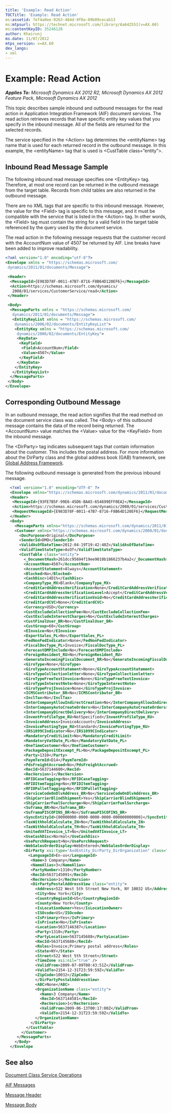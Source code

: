 ```yaml
---
title: 'Example: Read Action'
TOCTitle: 'Example: Read Action'
ms:assetid: 7ef4a0ee-9263-484d-9f0a-09b09cecab13
ms:mtpsurl: https://technet.microsoft.com/library/Aa642551(v=AX.60)
ms:contentKeyID: 35246128
author: Khairunj
ms.date: 11/07/2012
mtps_version: v=AX.60
dev_langs:
- xml
---
```


# Example: Read Action 


_**Applies To:** Microsoft Dynamics AX 2012 R2, Microsoft Dynamics AX 2012 Feature Pack, Microsoft Dynamics AX 2012_

This topic describes sample inbound and outbound messages for the read action in Application Integration Framework (AIF) document services. The read action retrieves records that have specific entity key values that you specify in the inbound message. All of the fields are returned for the selected records.

The service specified in the \<Action\> tag determines the \<entityName\> tag name that is used for each returned record in the outbound message. In this example, the \<entityName\> tag that is used is \<CustTable class=”entity”\>.

## Inbound Read Message Sample

The following inbound read message specifies one \<EntityKey\> tag. Therefore, at most one record can be returned in the outbound message from the target table. Records from child tables are also returned in the outbound message.

There are no XML tags that are specific to this inbound message. However, the value for the \<Field\> tag is specific to this message, and it must be compatible with the service that is listed in the \<Action\> tag. In other words, the \<Field\> tag must contain the string for a valid field in the target table referenced by the query used by the document service.

The read action in the following message requests that the customer record with the AccountNum value of 4507 be returned by AIF. Line breaks have been added to improve readability.

``` xml
<?xml version="1.0" encoding="utf-8"?>
<Envelope xmlns = "https://schemas.microsoft.com/
 dynamics/2011/01/documents/Message">

 <Header>
  <MessageId>{E983D78F-0011-47B7-8716-F8B64D120EF6}</MessageId>
  <Action>https://schemas.microsoft.com/dynamics/
   2008/01/services/CustomerService/read</Action>
 </Header>

 <Body>
  <MessageParts xmlns = "https://schemas.microsoft.com/
   dynamics/2011/01/documents/Message">
   <EntityKeyList xmlns = "https://schemas.microsoft.com/
    dynamics/2006/02/documents/EntityKeyList">
    <EntityKey xmlns = "https://schemas.microsoft.com/
     dynamics/2006/02/documents/EntityKey">
     <KeyData>
      <KeyField>
       <Field>AccountNum</Field>
       <Value>4507</Value>
      </KeyField>
     </KeyData>
    </EntityKey>
   </EntityKeyList>
  </MessageParts>
 </Body>
</Envelope>
```

## Corresponding Outbound Message

In an outbound message, the read action signifies that the read method on the document service class was called. The \<Body\> of this outbound message contains the data of the record being returned. The \<AccountNum\> value matches the \<Value\> value for the \<KeyField\> from the inbound message.

The \<DirParty\> tag indicates subsequent tags that contain information about the customer. This includes the postal address. For more information about the DirParty class and the global address book (GAB) framework, see [Global Address Framework](https://technet.microsoft.com/library/hh608233\(v=ax.60\)).

The following outbound message is generated from the previous inbound message.

``` xml
  <?xml version="1.0" encoding="UTF-8" ?> 
  <Envelope xmlns="https://schemas.microsoft.com/dynamics/2011/01/documents/Message">
  <Header>
   <MessageId>{93FE7B5F-99E6-45D6-BAA5-654699EFF0EA}</MessageId> 
   <Action>https://schemas.microsoft.com/dynamics/2008/01/services/CustomerService/read</Action> 
   <RequestMessageId>{E983D78F-0011-47B7-8716-F8B64D120EF6}</RequestMessageId> 
  </Header>
  <Body>
    <MessageParts xmlns="https://schemas.microsoft.com/dynamics/2011/01/documents/Message">
    <Customer xmlns="https://schemas.microsoft.com/dynamics/2008/01/documents/Customer">
      <DocPurpose>Original</DocPurpose> 
      <SenderId>DMO</SenderId> 
      <ValidAsOfDateTime>2012-04-19T19:42:40Z</ValidAsOfDateTime> 
      <ValidTimeStateType>AsOf</ValidTimeStateType> 
      <CustTable class="entity">
        <_DocumentHash>261dcc95694f19ee9010b1866237b4a2</_DocumentHash> 
        <AccountNum>4507</AccountNum> 
        <AccountStatement>Always</AccountStatement> 
        <Blocked>No</Blocked> 
        <CashDisc>14D1%</CashDisc> 
        <CompanyType_MX>Blank</CompanyType_MX> 
        <CreditCardAddressVerification>None</CreditCardAddressVerification> 
        <CreditCardAddressVerificationLevel>Accept</CreditCardAddressVerificationLevel> 
        <CreditCardAddressVerificationVoid>No</CreditCardAddressVerificationVoid> 
        <CreditCardCVC>None</CreditCardCVC> 
        <Currency>USD</Currency> 
        <CustExcludeCollectionFee>No</CustExcludeCollectionFee> 
        <CustExcludeInterestCharges>No</CustExcludeInterestCharges> 
        <CustFinalUser_BR>No</CustFinalUser_BR> 
        <CustGroup>60</CustGroup> 
        <EInvoice>No</EInvoice> 
        <ExportSales_PL>No</ExportSales_PL> 
        <FedNonFedIndicator>None</FedNonFedIndicator> 
        <FiscalDocType_PL>Invoice</FiscalDocType_PL> 
        <ForecastDMPInclude>No</ForecastDMPInclude> 
        <ForeignResident_RU>No</ForeignResident_RU> 
        <GenerateIncomingFiscalDocument_BR>No</GenerateIncomingFiscalDocument_BR> 
        <GiroType>None</GiroType> 
        <GiroTypeAccountStatement>None</GiroTypeAccountStatement> 
        <GiroTypeCollectionletter>None</GiroTypeCollectionletter> 
        <GiroTypeFreeTextInvoice>None</GiroTypeFreeTextInvoice> 
        <GiroTypeInterestNote>None</GiroTypeInterestNote> 
        <GiroTypeProjInvoice>None</GiroTypeProjInvoice> 
        <ICMSContributor_BR>No</ICMSContributor_BR> 
        <InclTax>No</InclTax> 
        <InterCompanyAllowIndirectCreation>No</InterCompanyAllowIndirectCreation> 
        <InterCompanyAutoCreateOrders>No</InterCompanyAutoCreateOrders> 
        <InterCompanyDirectDelivery>No</InterCompanyDirectDelivery> 
        <InventProfileType_RU>NotSpecified</InventProfileType_RU> 
        <InvoiceAddress>InvoiceAccount</InvoiceAddress> 
        <InvoicePostingType_RU>Standard</InvoicePostingType_RU> 
        <IRS1099CIndicator>No</IRS1099CIndicator> 
        <MandatoryCreditLimit>No</MandatoryCreditLimit> 
        <MandatoryVatDate_PL>No</MandatoryVatDate_PL> 
        <OneTimeCustomer>No</OneTimeCustomer> 
        <PackageDepositExcempt_PL>No</PackageDepositExcempt_PL> 
        <Party>1310</Party> 
        <PaymTermId>D14</PaymTermId> 
        <PdsFreightAccrued>No</PdsFreightAccrued> 
        <RecId>5637144600</RecId> 
        <RecVersion>1</RecVersion> 
        <RFIDCaseTagging>No</RFIDCaseTagging> 
        <RFIDItemTagging>No</RFIDItemTagging> 
        <RFIDPalletTagging>No</RFIDPalletTagging> 
        <ServiceCodeOnDlvAddress_BR>No</ServiceCodeOnDlvAddress_BR> 
        <ShipCarrierBlindShipment>Yes</ShipCarrierBlindShipment> 
        <ShipCarrierFuelSurcharge>No</ShipCarrierFuelSurcharge> 
        <Suframa_BR>No</Suframa_BR> 
        <SuframaPISCOFINS_BR>No</SuframaPISCOFINS_BR> 
        <SyncEntityId>{00000000-0000-0000-0000-000000000000}</SyncEntityId> 
        <TaxWithholdCalculate_IN>No</TaxWithholdCalculate_IN> 
        <TaxWithholdCalculate_TH>No</TaxWithholdCalculate_TH> 
        <UnitedVATInvoice_LT>No</UnitedVATInvoice_LT> 
        <UseCashDisc>Normal</UseCashDisc> 
        <UsePurchRequest>No</UsePurchRequest> 
        <WebSalesOrderDisplay>WebEntered</WebSalesOrderDisplay> 
        <DirParty xsi:type="AxdEntity_DirParty_DirOrganization" class="entity" xmlns:xsi="http://www.w3.org/2001/XMLSchema-instance">
          <LanguageId>En-us</LanguageId> 
           <Name>3 Company</Name> 
           <NameAlias>3</NameAlias> 
           <PartyNumber>1310</PartyNumber> 
           <RecId>5637145091</RecId> 
           <RecVersion>1</RecVersion> 
           <DirPartyPostalAddressView class="entity">
             <Address>522 West 5th Street New York, NY 10032 US</Address> 
             <City>New York</City> 
             <CountryRegionId>US</CountryRegionId> 
             <County>New York</County> 
             <IsLocationOwner>Yes</IsLocationOwner> 
             <ISOcode>US</ISOcode> 
             <IsPrimary>Yes</IsPrimary> 
             <IsPrivate>No</IsPrivate> 
             <Location>5637146387</Location> 
             <Party>1310</Party> 
             <PartyLocation>5637145688</PartyLocation> 
             <RecId>5637145688</RecId> 
             <Roles>Invoice;Primary postal address</Roles> 
             <State>NY</State> 
             <Street>522 West 5th Street</Street> 
             <TimeZone xsi:nil="true" /> 
             <ValidFrom>2009-07-09T00:43:51Z</ValidFrom> 
             <ValidTo>2154-12-31T23:59:59Z</ValidTo> 
             <ZipCode>10032</ZipCode> 
             </DirPartyPostalAddressView>
             <ABC>None</ABC> 
             <OrganizationName class="entity">
               <Name>3 Company</Name> 
               <RecId>5637144581</RecId> 
               <RecVersion>1</RecVersion> 
               <ValidFrom>2009-06-13T00:17:00Z</ValidFrom> 
               <ValidTo>2154-12-31T23:59:59Z</ValidTo> 
             </OrganizationName>
           </DirParty>
         </CustTable>
       </Customer>
     </MessageParts>
    </Body>
  </Envelope
```

## See also

[Document Class Service Operations](document-class-service-operations.md)

[AIF Messages](aif-messages.md)

[Message Header](message-header.md)

[Message Body](message-body.md)

